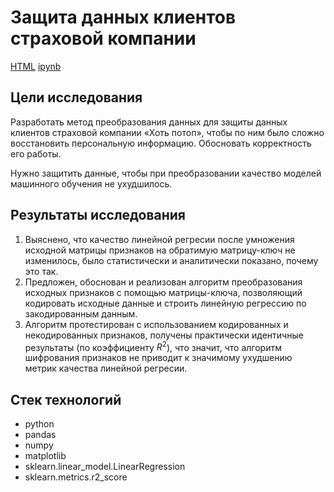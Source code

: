 # Защита данных клиентов страховой компании

[HTML](https://github.com/burooom/ml_projects/tree/main/Yandex.Practicum_projects/Insurance/Insurance.html)     [ipynb](https://github.com/burooom/ml_projects/tree/main/Yandex.Practicum_projects/Insurance/Insurance.ipynb)

## Цели исследования
Разработать метод преобразования данных для защиты данных клиентов страховой компании «Хоть потоп», чтобы по ним было сложно восстановить персональную информацию. Обосновать корректность его работы.

Нужно защитить данные, чтобы при преобразовании качество моделей машинного обучения не ухудшилось.

## Результаты исследования

1. Выяснено, что качество линейной регресии после умножения исходной матрицы признаков на обратимую матрицу-ключ не изменилось, было статистически и аналитически показано, почему это так.
2. Предложен, обоснован и реализован алгоритм преобразования исходных признаков с помощью матрицы-ключа, позволяющий кодировать исходные данные и строить линейную регрессию по закодированным данным.
3. Алгоритм протестирован с использованием кодированных и некодированных признаков, получены практически идентичные результаты (по коэффициенту $R^2$), что значит, что алгоритм шифрования признаков не приводит к значимому ухудшению метрик качества линейной регресии.

## Стек технологий
- python
- pandas
- numpy
- matplotlib
- sklearn.linear_model.LinearRegression
- sklearn.metrics.r2_score
